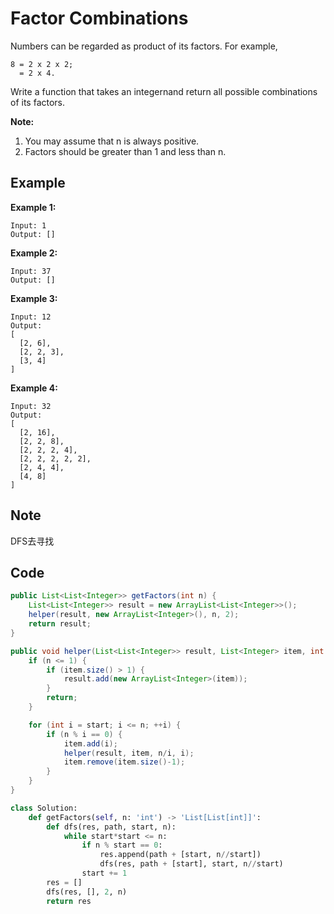 # Factor Combinations

Numbers can be regarded as product of its factors. For example,

```
8 = 2 x 2 x 2;
  = 2 x 4.
```

Write a function that takes an integernand return all possible combinations of its factors.

**Note:**

1. You may assume that n is always positive.
2. Factors should be greater than 1 and less than n.

## Example

**Example 1:**

```
Input: 1
Output: []
```

**Example 2:**

```
Input: 37
Output: []
```

**Example 3:**

```
Input: 12
Output:
[
  [2, 6],
  [2, 2, 3],
  [3, 4]
]
```

**Example 4:**

```
Input: 32
Output:
[
  [2, 16],
  [2, 2, 8],
  [2, 2, 2, 4],
  [2, 2, 2, 2, 2],
  [2, 4, 4],
  [4, 8]
]
```

## Note

DFS去寻找

## Code

```java
public List<List<Integer>> getFactors(int n) {
    List<List<Integer>> result = new ArrayList<List<Integer>>();
    helper(result, new ArrayList<Integer>(), n, 2);
    return result;
}

public void helper(List<List<Integer>> result, List<Integer> item, int n, int start){
    if (n <= 1) {
        if (item.size() > 1) {
            result.add(new ArrayList<Integer>(item));
        }
        return;
    }

    for (int i = start; i <= n; ++i) {
        if (n % i == 0) {
            item.add(i);
            helper(result, item, n/i, i);
            item.remove(item.size()-1);
        }
    }
}
```

```python
class Solution:
    def getFactors(self, n: 'int') -> 'List[List[int]]':
        def dfs(res, path, start, n):
            while start*start <= n:
                if n % start == 0:
                    res.append(path + [start, n//start])
                    dfs(res, path + [start], start, n//start)
                start += 1
        res = []
        dfs(res, [], 2, n)
        return res
```

